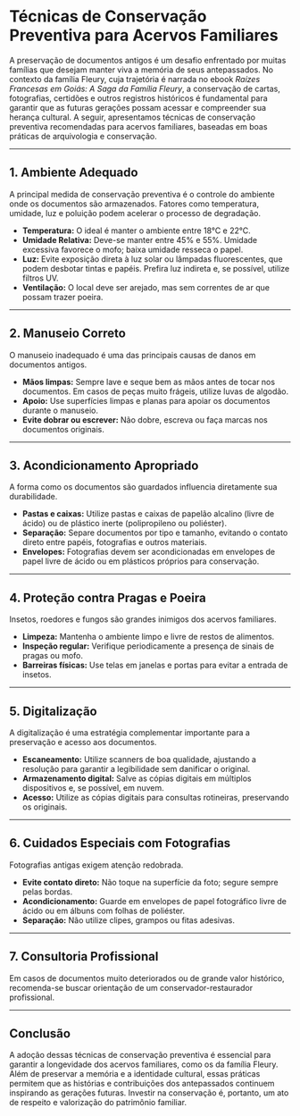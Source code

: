 # Técnicas de Conservação Preventiva para Acervos Familiares

A preservação de documentos antigos é um desafio enfrentado por muitas famílias que desejam manter viva a memória de seus antepassados. No contexto da família Fleury, cuja trajetória é narrada no ebook *Raízes Francesas em Goiás: A Saga da Família Fleury*, a conservação de cartas, fotografias, certidões e outros registros históricos é fundamental para garantir que as futuras gerações possam acessar e compreender sua herança cultural. A seguir, apresentamos técnicas de conservação preventiva recomendadas para acervos familiares, baseadas em boas práticas de arquivologia e conservação.

---

## 1. **Ambiente Adequado**

A principal medida de conservação preventiva é o controle do ambiente onde os documentos são armazenados. Fatores como temperatura, umidade, luz e poluição podem acelerar o processo de degradação.

- **Temperatura:** O ideal é manter o ambiente entre 18°C e 22°C.
- **Umidade Relativa:** Deve-se manter entre 45% e 55%. Umidade excessiva favorece o mofo; baixa umidade resseca o papel.
- **Luz:** Evite exposição direta à luz solar ou lâmpadas fluorescentes, que podem desbotar tintas e papéis. Prefira luz indireta e, se possível, utilize filtros UV.
- **Ventilação:** O local deve ser arejado, mas sem correntes de ar que possam trazer poeira.

---

## 2. **Manuseio Correto**

O manuseio inadequado é uma das principais causas de danos em documentos antigos.

- **Mãos limpas:** Sempre lave e seque bem as mãos antes de tocar nos documentos. Em casos de peças muito frágeis, utilize luvas de algodão.
- **Apoio:** Use superfícies limpas e planas para apoiar os documentos durante o manuseio.
- **Evite dobrar ou escrever:** Não dobre, escreva ou faça marcas nos documentos originais.

---

## 3. **Acondicionamento Apropriado**

A forma como os documentos são guardados influencia diretamente sua durabilidade.

- **Pastas e caixas:** Utilize pastas e caixas de papelão alcalino (livre de ácido) ou de plástico inerte (polipropileno ou poliéster).
- **Separação:** Separe documentos por tipo e tamanho, evitando o contato direto entre papéis, fotografias e outros materiais.
- **Envelopes:** Fotografias devem ser acondicionadas em envelopes de papel livre de ácido ou em plásticos próprios para conservação.

---

## 4. **Proteção contra Pragas e Poeira**

Insetos, roedores e fungos são grandes inimigos dos acervos familiares.

- **Limpeza:** Mantenha o ambiente limpo e livre de restos de alimentos.
- **Inspeção regular:** Verifique periodicamente a presença de sinais de pragas ou mofo.
- **Barreiras físicas:** Use telas em janelas e portas para evitar a entrada de insetos.

---

## 5. **Digitalização**

A digitalização é uma estratégia complementar importante para a preservação e acesso aos documentos.

- **Escaneamento:** Utilize scanners de boa qualidade, ajustando a resolução para garantir a legibilidade sem danificar o original.
- **Armazenamento digital:** Salve as cópias digitais em múltiplos dispositivos e, se possível, em nuvem.
- **Acesso:** Utilize as cópias digitais para consultas rotineiras, preservando os originais.

---

## 6. **Cuidados Especiais com Fotografias**

Fotografias antigas exigem atenção redobrada.

- **Evite contato direto:** Não toque na superfície da foto; segure sempre pelas bordas.
- **Acondicionamento:** Guarde em envelopes de papel fotográfico livre de ácido ou em álbuns com folhas de poliéster.
- **Separação:** Não utilize clipes, grampos ou fitas adesivas.

---

## 7. **Consultoria Profissional**

Em casos de documentos muito deteriorados ou de grande valor histórico, recomenda-se buscar orientação de um conservador-restaurador profissional.

---

## **Conclusão**

A adoção dessas técnicas de conservação preventiva é essencial para garantir a longevidade dos acervos familiares, como os da família Fleury. Além de preservar a memória e a identidade cultural, essas práticas permitem que as histórias e contribuições dos antepassados continuem inspirando as gerações futuras. Investir na conservação é, portanto, um ato de respeito e valorização do patrimônio familiar.